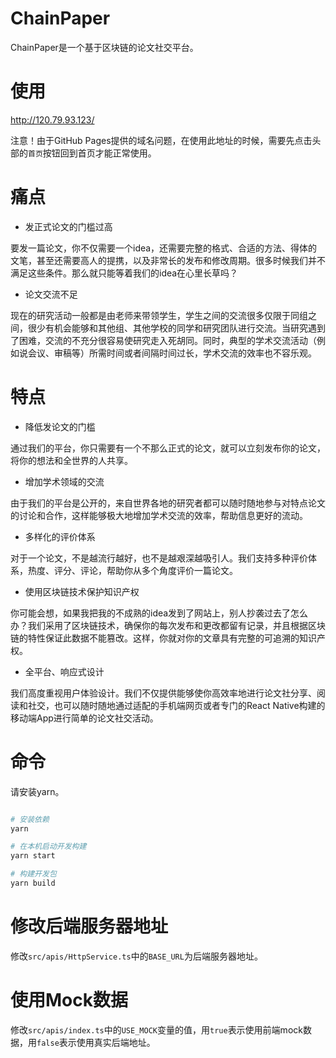 # ChainPaper

ChainPaper是一个基于区块链的论文社交平台。

# 使用

http://120.79.93.123/

注意！由于GitHub Pages提供的域名问题，在使用此地址的时候，需要先点击头部的`首页`按钮回到首页才能正常使用。

# 痛点

- 发正式论文的门槛过高

要发一篇论文，你不仅需要一个idea，还需要完整的格式、合适的方法、得体的文笔，甚至还需要高人的提携，以及非常长的发布和修改周期。很多时候我们并不满足这些条件。那么就只能等着我们的idea在心里长草吗？

- 论文交流不足

现在的研究活动一般都是由老师来带领学生，学生之间的交流很多仅限于同组之间，很少有机会能够和其他组、其他学校的同学和研究团队进行交流。当研究遇到了困难，交流的不充分很容易使研究走入死胡同。同时，典型的学术交流活动（例如说会议、审稿等）所需时间或者间隔时间过长，学术交流的效率也不容乐观。

# 特点

- 降低发论文的门槛

通过我们的平台，你只需要有一个不那么正式的论文，就可以立刻发布你的论文，将你的想法和全世界的人共享。

- 增加学术领域的交流

由于我们的平台是公开的，来自世界各地的研究者都可以随时随地参与对特点论文的讨论和合作，这样能够极大地增加学术交流的效率，帮助信息更好的流动。

- 多样化的评价体系

对于一个论文，不是越流行越好，也不是越艰深越吸引人。我们支持多种评价体系，热度、评分、评论，帮助你从多个角度评价一篇论文。

- 使用区块链技术保护知识产权

你可能会想，如果我把我的不成熟的idea发到了网站上，别人抄袭过去了怎么办？我们采用了区块链技术，确保你的每次发布和更改都留有记录，并且根据区块链的特性保证此数据不能篡改。这样，你就对你的文章具有完整的可追溯的知识产权。

- 全平台、响应式设计

我们高度重视用户体验设计。我们不仅提供能够使你高效率地进行论文社分享、阅读和社交，也可以随时随地通过适配的手机端网页或者专门的React Native构建的移动端App进行简单的论文社交活动。

# 命令

请安装yarn。

```sh

# 安装依赖
yarn

# 在本机启动开发构建
yarn start

# 构建开发包
yarn build
```

# 修改后端服务器地址

修改`src/apis/HttpService.ts`中的`BASE_URL`为后端服务器地址。

# 使用Mock数据

修改`src/apis/index.ts`中的`USE_MOCK`变量的值，用`true`表示使用前端mock数据，用`false`表示使用真实后端地址。


